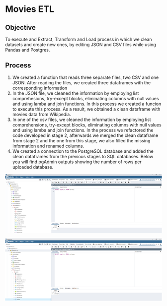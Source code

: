 # Movies ETL


## Objective

To execute and Extract, Transform and Load process in which we clean datasets and create new ones, by editing JSON and CSV files while using Pandas and Postgres.


## Process

1. We created a function that reads three separate files, two CSV and one JSON. After reading the files, we created three dataframes with the corresponding information
2. In the JSON file, we cleaned the information by employing list comprehesions, try-except blocks, eliminating columns with null values and using lamba and join functions. In this process we created a funcion to execute this process. As a result, we obtained a clean dataframe with movies data from Wikipedia.
3. In one of the csv files, we cleaned the information by employing list comprehensions, try-except blocks, eliminating columns with null values and using lamba and join functions. In the process we refactored the code developed in stage 2, afterwards we merged the clean dataframe from stage 2 and the one from this stage, we also filled the missing information and renamed columns. 
4. We created a connection to the PostgreSQL database and added the clean dataframes from the previous stages to SQL databases. Below you will find pgAdmin outputs showing the number of rows per uploaded database.


![](movies_query.PNG)


![](ratings_query.PNG)
